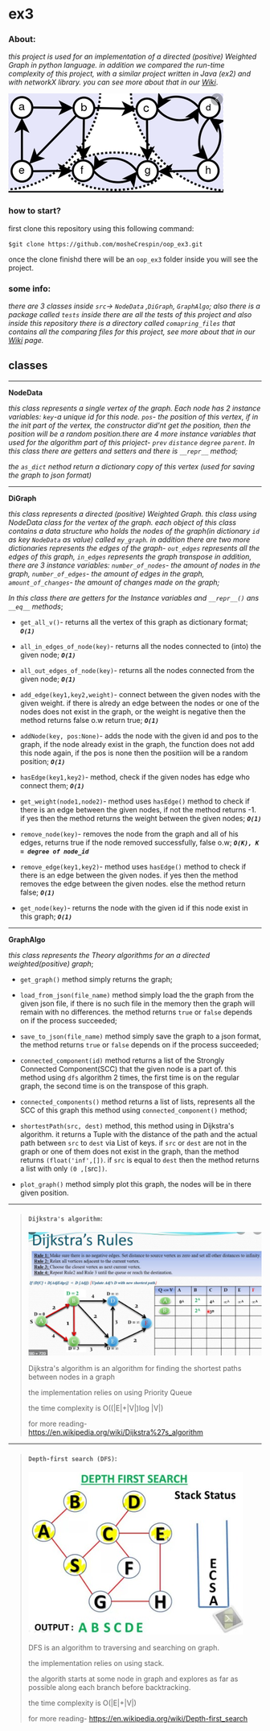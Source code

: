 # ex3

### **About:**
*this project is used for an implementation of a directed (positive) Weighted Graph in python language.*
*in addition we compared the run-time complexity of this project, with a similar project written in Java (ex2) and with networkX library. you can see more about that in our  [Wiki](https://github.com/mosheCrespin/oop_ex3/wiki)*.


![](https://github.com/mosheCrespin/oop_ex3/blob/master/src/tests/Compare_img/readmeGraph.PNG)

### **how to start?**
first clone this repository using this following command:
 ```
$git clone https://github.com/mosheCrespin/oop_ex3.git
 ```
once the clone finishd there will be an `oop_ex3` folder inside you will see the project.

### **some info:**
*there are 3 classes inside `src`-> `NodeData` ,`DiGraph`, `GraphAlgo`;*
*also there is a package called `tests` inside there are all the tests of this project and also inside this repository there is a directory called `comapring_files` that contains all the comparing files for this project, see more about that in our  [Wiki](https://github.com/mosheCrespin/oop_ex3/wiki) page.*

## **classes**
-------------------------
**NodeData**

*this class represents a single vertex of the graph. Each node has 2 instance variables: `key`-a unique  id for this node. `pos`- the position of this vertex, if in the init part of the vertex, the constructor did'nt get the position, then the position will be a random position.there are 4 more instance variables that used for the algorithm part of this prioject- `prev` `distance` `degree` `parent`.* 
*In this class there are getters and setters and there is `__repr__` method;*

*the `as_dict` nethod return a dictionary copy of this vertex (used for saving the graph to json format)*


----------------------------------

**DiGraph**

*this class represents a directed (positive) Weighted Graph. this class using NodeData class for the vertex of the graph. each object of this class contains a data structure who holds the nodes of the graph(in dictionary `id` as key `NodeData` as value) called `my_graph`. in addition there are two more dictionaries represents the edges of the graph- `out_edges` represents all the edges of this graph, `in_edges` represents the graph transpose
in addition, there are 3 instance variables: `number_of_nodes`- the amount of nodes in the graph, `number_of_edges`- the amount of edges in the graph, `amount_of_changes`- the amount of changes made on the graph;*

*In this class there are getters for the Instance variables and `__repr__()` ans `__eq__` methods*;

* `get_all_v()`-  returns all the vertex of this graph as dictionary format; **_`O(1)`_**

* `all_in_edges_of_node(key)`- returns all the nodes connected to (into) the given node; **_`O(1)`_**

* `all_out_edges_of_node(key)`- returns all the nodes connected from the given node; **_`O(1)`_**


* `add_edge(key1,key2,weight)`-  connect between the given nodes with the given weight. if there is alredy an edge between the nodes or one of the nodes does not exist in the graph, or the weight is negative then the method returns false o.w return true; **_`O(1)`_**

* `addNode(key, pos:None)`- adds the node with the given id and pos to the graph, if the node already exist in the graph, the function does not add this node again, if the pos is none then the positiion will be a random position; **_`O(1)`_**

* `hasEdge(key1,key2)`- method, check if the given nodes has edge who connect them; **_`O(1)`_**


* `get_weight(node1,node2)`- method uses `hasEdge()` method to check if there is an edge between the given nodes, if not the method returns -1. if yes then the method returns the weight between the given nodes; **_`O(1)`_**

* `remove_node(key)`- removes the node from the graph and all of his edges, returns true if the node removed successfully, false o.w; 
**_`O(K), K = degree of node_id`_**

* `remove_edge(key1,key2)`- method uses `hasEdge()` method to check if there is an edge between the given nodes. if yes then the method removes the edge between the given nodes. else the method return false; **_`O(1)`_**

* `get_node(key)`-  returns the node with the given id if this node exist in this graph; **_`O(1)`_**

------------------------

**GraphAlgo**

*this class represents the Theory algorithms for an a directed weighted(positive) graph*;

* `get_graph()` method simply returns the graph;

* `load_from_json(file_name)` method simply load the the graph from the given json file, if there is no such file in the memory then the graph will remain with no differences. the method returns `true` or `false` depends on if the process succeeded;

* `save_to_json(file_name)` method simply save the graph to a json format, the method returns `true` or `false` depends on if the process succeeded;

* `connected_component(id)` method returns a list of the Strongly Connected Component(SCC) that the given node is a part of. this method using `dfs` algorithm 2 times, the first time is on the regular graph, the second time is on the transpose of this graph.  

* `connected_components()` method returns a list of lists, represents all the SCC of this graph this method using `connected_component()` method;

* `shortestPath(src, dest)` method, this method using in Dijkstra's algorithm. it returns a Tuple with the distance of the path and the actual path between `src` to `dest` via List of keys. if `src` or `dest` are not in the graph or one of them does not exist in the graph, than the method returns `(float('inf',[])`.
if `src` is equal to `dest` then the method returns a list with only `(0 ,[`src`])`.

* `plot_graph()` method simply plot this graph, the nodes will be in there given position.

----------------------------------

>
>
> #### `Dijkstra's algorithm`:
>
>![](https://github.com/mosheCrespin/oop_ex3/blob/master/src/tests/Compare_img/Dijkstra.PNG)
>
> Dijkstra's algorithm is an algorithm for finding the shortest paths between nodes in a graph
>
> the implementation relies on using Priority Queue
>
> the time complexity is O((|E|+|V|)log |V|)
>
> for more reading- https://en.wikipedia.org/wiki/Dijkstra%27s_algorithm
>
-------------------------

>
> #### `Depth-first search (DFS)`:
>
> ![](https://github.com/mosheCrespin/oop_ex3/blob/master/src/tests/Compare_img/dfs_algo.jpeg)
>
> DFS is an algorithm to traversing and searching on graph.
>
> the implementation relies on using stack.
>
> the algorith starts at some node in graph and explores as far as possible along each branch before backtracking.
>
> the time complexity is O(|E|+|V|)
>
> for more reading- https://en.wikipedia.org/wiki/Depth-first_search


















